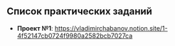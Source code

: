 ## Список практических заданий

- **Проект №1**: https://vladimirchabanov.notion.site/1-4f52147cb0724f9980a2582bcb7027ca